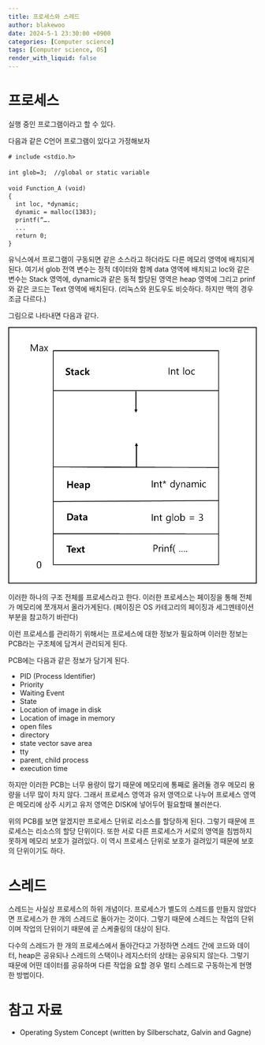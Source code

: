 ```yaml
---
title: 프로세스와 스레드
author: blakewoo
date: 2024-5-1 23:30:00 +0900
categories: [Computer science]
tags: [Computer science, OS] 
render_with_liquid: false
---
```


# 프로세스
실행 중인 프로그램이라고 할 수 있다.

다음과 같은 C언어 프로그램이 있다고 가정해보자
```
# include <stdio.h>

int glob=3;  //global or static variable 

void Function_A (void)
{   
  int loc, *dynamic; 
  dynamic = malloc(1383);
  printf(“…. 
  ...
  return 0;
}
```

유닉스에서 프로그램이 구동되면 같은 소스라고 하더라도
다른 메모리 영역에 배치되게 된다.
여기서 glob 전역 변수는 정적 데이터와 함께 data 영역에 배치되고
loc와 같은 변수는 Stack 영역에, dynamic과 같은 동적 할당된 영역은 heap 영역에
그리고 prinf와 같은 코드는 Text 영역에 배치된다.
(리눅스와 윈도우도 비슷하다. 하지만 맥의 경우 조금 다르다.)

그림으로 나타내면 다음과 같다.   

![img.png](/assets/blog/cs/process_thread/memory_allocated_img.png)

이러한 하나의 구조 전체를 프로세스라고 한다.
이러한 프로세스는 페이징을 통해 전체가 메모리에 쪼개져서 올라가게된다.
(페이징은 OS 카테고리의 페이징과 세그멘테이션 부분을 참고하기 바란다)

이런 프로세스를 관리하기 위해서는 프로세스에 대한 정보가 필요하며
이러한 정보는 PCB라는 구조체에 담겨서 관리되게 된다.

PCB에는 다음과 같은 정보가 담기게 된다.

- PID (Process Identifier)
- Priority
- Waiting Event
- State
- Location of image in disk
- Location of image in memory
- open files
- directory
- state vector save area
- tty
- parent, child process
- execution time

하지만 이러한 PCB는 너무 용량이 많기 때문에 메모리에 통째로 올려둘 경우
메모리 용량을 너무 많이 차지 않다. 그래서 프로세스 영역과 유저 영역으로 나누어
프로세스 영역은 메모리에 상주 시키고 유저 영역은 DISK에 넣어두어 필요할때 불러쓴다.

위의 PCB를 보면 알겠지만 프로세스 단위로 리소스를 할당하게 된다.
그렇기 때문에 프로세스는 리소스의 할당 단위이다.
또한 서로 다른 프로세스가 서로의 영역을 침범하지 못하게 메모리 보호가 걸려있다.
이 역시 프로세스 단위로 보호가 걸려있기 때문에 보호의 단위이기도 하다.

# 스레드
스레드는 사실상 프로세스의 하위 개념이다.
프로세스가 별도의 스레드를 만들지 않았다면 프로세스가 한 개의 스레드로 돌아가는 것이다.
그렇기 때문에 스레드는 작업의 단위이며 작업의 단위이기 때문에 곧 스케줄링의 대상이 된다.

다수의 스레드가 한 개의 프로세스에서 돌아간다고 가정하면
스레드 간에 코드와 데이터, heap은 공유되나 스레드의 스택이나 레지스터의 상태는 공유되지 않는다.
그렇기 때문에 어떤 데이터를 공유하며 다른 작업을 요할 경우 멀티 스레드로 구동하는게 현명한 방법이다.


# 참고 자료
- Operating System Concept (written by Silberschatz, Galvin and Gagne)
